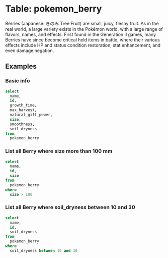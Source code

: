 # Table: pokemon_berry

Berries (Japanese: きのみ Tree Fruit) are small, juicy, fleshy fruit. As in the real world, a large variety exists in the Pokémon world, with a large range of flavors, names, and effects. First found in the Generation II games, many Berries have since become critical held items in battle, where their various effects include HP and status condition restoration, stat enhancement, and even damage negation.

## Examples

### Basic info

```sql
select
  name,
  id, 
  growth_time,
  max_harvest,
  natural_gift_power,
  size,
  smoothness,
  soil_dryness
from 
  pokemon_berry
```

### List all Berry where size more than 100 mm

```sql
select
  name,
  id,
  size
from
  pokemon_berry
where
  size > 100
```

### List all Berry where soil_dryness between 10 and 30

```sql
select
  name,
  id,
  soil_dryness
from
  pokemon_berry
where 
  soil_dryness between 10 and 30
```
